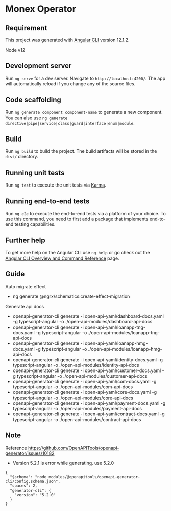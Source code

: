 # Monex Operator

## Requirement

This project was generated with [Angular CLI](https://github.com/angular/angular-cli) version 12.1.2.

Node v12

## Development server

Run `ng serve` for a dev server. Navigate to `http://localhost:4200/`. The app will automatically reload if you change
any of the source files.

## Code scaffolding

Run `ng generate component component-name` to generate a new component. You can also
use `ng generate directive|pipe|service|class|guard|interface|enum|module`.

## Build

Run `ng build` to build the project. The build artifacts will be stored in the `dist/` directory.

## Running unit tests

Run `ng test` to execute the unit tests via [Karma](https://karma-runner.github.io).

## Running end-to-end tests

Run `ng e2e` to execute the end-to-end tests via a platform of your choice. To use this command, you need to first add a
package that implements end-to-end testing capabilities.

## Further help

To get more help on the Angular CLI use `ng help` or go check out
the [Angular CLI Overview and Command Reference](https://angular.io/cli) page.

## Guide

Auto migrate effect

- ng generate @ngrx/schematics:create-effect-migration

Generate api docs

- openapi-generator-cli generate -i open-api-yaml/dashboard-docs.yaml -g typescript-angular -o
  ./open-api-modules/dashboard-api-docs
- openapi-generator-cli generate -i open-api-yaml/loanapp-tng-docs.yaml -g typescript-angular -o
  ./open-api-modules/loanapp-tng-api-docs
- openapi-generator-cli generate -i open-api-yaml/loanapp-hmg-docs.yaml -g typescript-angular -o
  ./open-api-modules/loanapp-hmg-api-docs
- openapi-generator-cli generate -i open-api-yaml/identity-docs.yaml -g typescript-angular -o
  ./open-api-modules/identity-api-docs
- openapi-generator-cli generate -i open-api-yaml/customer-docs.yaml -g typescript-angular -o
  ./open-api-modules/customer-api-docs
- openapi-generator-cli generate -i open-api-yaml/com-docs.yaml -g typescript-angular -o ./open-api-modules/com-api-docs
- openapi-generator-cli generate -i open-api-yaml/core-docs.yaml -g typescript-angular -o
  ./open-api-modules/core-api-docs
- openapi-generator-cli generate -i open-api-yaml/payment-docs.yaml -g typescript-angular -o
  ./open-api-modules/payment-api-docs
- openapi-generator-cli generate -i open-api-yaml/contract-docs.yaml -g typescript-angular -o
  ./open-api-modules/contract-api-docs

## Note

Reference https://github.com/OpenAPITools/openapi-generator/issues/10182

- Version 5.2.1 is error while generating. use 5.2.0

```
{
  "$schema": "node_modules/@openapitools/openapi-generator-cli/config.schema.json",
  "spaces": 2,
  "generator-cli": {
    "version": "5.2.0"
  }
}
```
